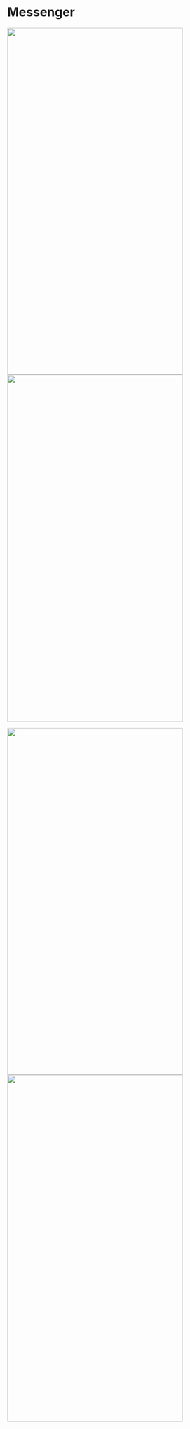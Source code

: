 # Messenger



<img src="https://user-images.githubusercontent.com/8820662/103247619-c9bd0800-4967-11eb-91e6-f73389fcfd91.png" width="400" height="790"> <img src="https://user-images.githubusercontent.com/8820662/103247620-ca559e80-4967-11eb-8e7c-95a57f358e74.png" width="400" height="790">


<img src="https://user-images.githubusercontent.com/8820662/103247614-c6c21780-4967-11eb-8970-e1879bf10211.png" width="400" height="790"><img src="https://user-images.githubusercontent.com/8820662/103247616-c88bdb00-4967-11eb-97d8-886f0875f2ff.png" width="400" height="790">
